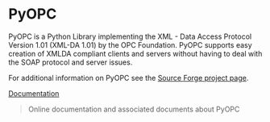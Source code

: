 PyOPC
=====

PyOPC is a Python Library implementing the XML - Data Access Protocol Version 1.01 (XML-DA 1.01) by the OPC Foundation. PyOPC supports easy creation of XMLDA compliant clients and servers without having to deal with the SOAP protocol and server issues.

For additional information on PyOPC see the [Source Forge project page](http://pyopc.sourceforge.net/).

[Documentation](http://pyopc.sourceforge.net/docs/index.html)

> Online documentation and associated documents about PyOPC
